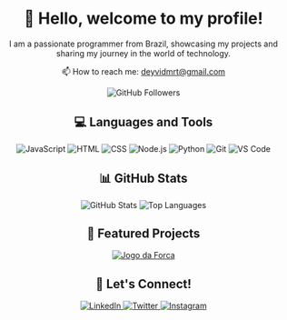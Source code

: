 <h1 align="center">
  👋 Hello, welcome to my profile!
</h1>

<p align="center">
  I am a passionate programmer from Brazil, showcasing my projects and sharing my journey in the world of technology.
</p>

<p align="center">
  📫 How to reach me: <a href="mailto:deyvidmrt@gmail.com">deyvidmrt@gmail.com</a>
</p>

<p align="center">
  <img src="https://img.shields.io/github/followers/RageHTML?style=social" alt="GitHub Followers">
</p>

<h2 align="center">
  💻 Languages and Tools
</h2>

<p align="center">
  <img src="https://img.shields.io/badge/JavaScript-323330?style=for-the-badge&logo=javascript&logoColor=F7DF1E" alt="JavaScript">
  <img src="https://img.shields.io/badge/HTML-239120?style=for-the-badge&logo=html5&logoColor=white" alt="HTML">
  <img src="https://img.shields.io/badge/CSS-239120?&style=for-the-badge&logo=css3&logoColor=white" alt="CSS">
  <img src="https://img.shields.io/badge/Node.js-43853D?style=for-the-badge&logo=node.js&logoColor=white" alt="Node.js">
  <img src="https://img.shields.io/badge/Python-3776AB?style=for-the-badge&logo=python&logoColor=white" alt="Python">
  <img src="https://img.shields.io/badge/Git-F05032?style=for-the-badge&logo=git&logoColor=white" alt="Git">
  <img src="https://img.shields.io/badge/VS_Code-007ACC?style=for-the-badge&logo=visual-studio-code&logoColor=white" alt="VS Code">
</p>

<h2 align="center">
  📊 GitHub Stats
</h2>

<p align="center">
  <img src="https://github-readme-stats.vercel.app/api?username=RageHTML&show_icons=true&theme=dark" alt="GitHub Stats">
  <img src="https://github-readme-stats.vercel.app/api/top-langs/?username=RageHTML&layout=compact&theme=dark" alt="Top Languages">
</p>

<h2 align="center">
  🚀 Featured Projects
</h2>

<p align="center">
  <a href="https://github.com/RageHTML/Jogo-da-Forca">
    <img src="https://github-readme-stats.vercel.app/api/pin/?username=RageHTML&repo=Jogo-da-Forca&theme=dark" alt="Jogo da Forca">
  </a>
</p>

<h2 align="center">
  🌟 Let's Connect!
</h2>

<p align="center">
  <a href="https://www.linkedin.com/in/seu-linkedin/">
    <img src="https://img.shields.io/badge/LinkedIn-0077B5?style=for-the-badge&logo=linkedin&logoColor=white" alt="LinkedIn">
  </a>
  <a href="https://twitter.com/seu-twitter">
    <img src="https://img.shields.io/badge/Twitter-1DA1F2?style=for-the-badge&logo=twitter&logoColor=white" alt="Twitter">
  </a>
  <a href="https://www.instagram.com/seu-instagram/">
    <img src="https://img.shields.io/badge/Instagram-E4405F?style=for-the-badge&logo=instagram&logoColor=white" alt="Instagram">
  </a>
</p>
